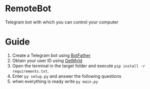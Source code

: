 # RemoteBot
Telegram bot with which you can control your computer

# Guide
1. Create a Telegram bot using [BotFather](https://t.me/BotFather)
2. Obtain your user ID using [GetMyId](https://t.me/getmyid_bot)
3. Open the terminal in the target folder and execute `pip install -r requirements.txt`.
4. Enter `py setup.py` and answer the following questions
5. when everything is ready write `py main.py`

